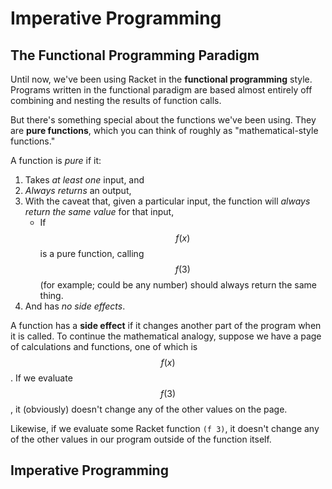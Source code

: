 # Imperative Programming

## The Functional Programming Paradigm

Until now, we've been using Racket in the **functional programming** style. Programs written in the functional paradigm are based almost entirely off combining and nesting the results of function calls.

But there's something special about the functions we've been using. They are **pure functions**, which you can think of roughly as "mathematical-style functions."

A function is *pure* if it:

1. Takes *at least one* input, and
2. *Always returns* an output,
3. With the caveat that, given a particular input, the function will *always return the same value* for that input,
    - If $$f(x)$$ is a pure function, calling $$f(3)$$ (for example; could be any number) should always return the same thing.
4. And has *no side effects*.

A function has a **side effect** if it changes another part of the program when it is called. To continue the mathematical analogy, suppose we have a page of calculations and functions, one of which is $$f(x)$$. If we evaluate $$f(3)$$, it (obviously) doesn't change any of the other values on the page.

Likewise, if we evaluate some Racket function `(f 3)`, it doesn't change any of the other values in our program outside of the function itself.

## Imperative Programming

